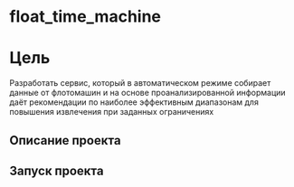 # float_time_machine
# Цель
Разработать сервис, который в автоматическом режиме собирает данные от флотомашин и на основе проанализированной информации даёт рекомендации по наиболее эффективным диапазонам для повышения извлечения при заданных ограничениях

## Описание проекта

## Запуск проекта